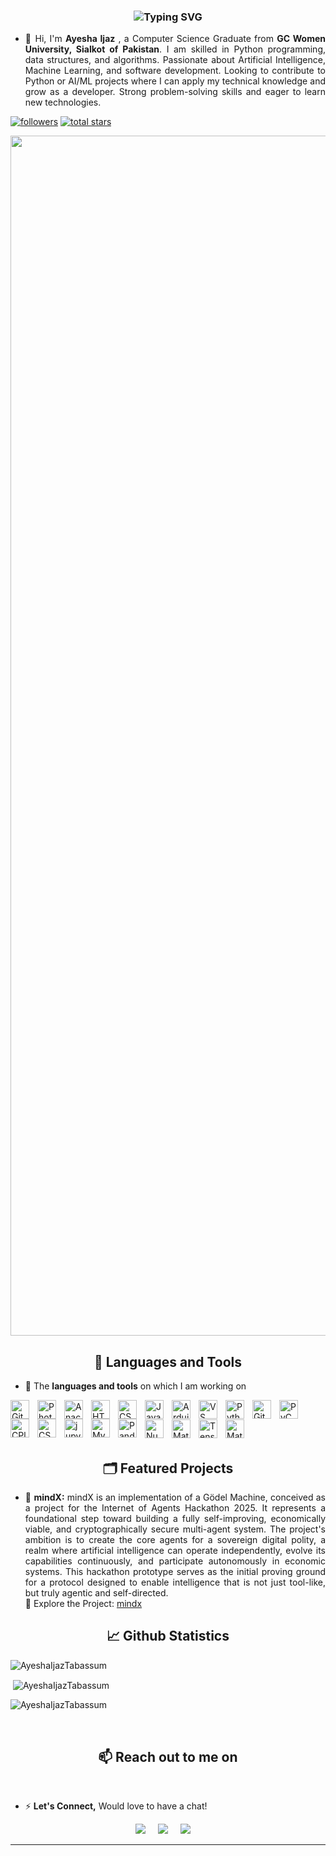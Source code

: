 <h3 align="center" <a href="https://git.io/typing-svg"><img src="https://readme-typing-svg.demolab.com?font=monoscope&weight=500&size=30&duration=3000&pause=800&center=true&vCenter=true&width=435&lines=Hi+there%2C+I'm+Ayesha+Ijaz+;I+hope+you+will+be+fine;Happy+Coding+%3A)" alt="Typing SVG" /></a></h3>
<p>
<ul align="justify">
<li>👋 Hi, I'm <b>Ayesha Ijaz</b> , a Computer Science Graduate from <b>GC Women University, Sialkot of Pakistan</b>. I am skilled in Python programming, data structures, and algorithms. Passionate about Artificial Intelligence, Machine Learning, and software development. Looking to contribute to Python or AI/ML projects where I can apply my technical knowledge and grow as a developer. Strong problem-solving skills and eager to learn new technologies.</li>
</ul> </p>
<!--My follows, starsm views-->
<p align="left">
<a href="https://github.com/AyeshaIjazTabassum?tab=followers">
         <img alt="followers" title="Follow me on Github" src="https://custom-icon-badges.demolab.com/github/followers/AyeshaIjazTabassum?color=236ad3&labelColor=1155ba&style=for-the-badge&logo=person-add&label=Follow&logoColor=white"/></a>
      <a href="https://github.com/AyeshaIjazTabassum?tab=repositories&sort=stargazers">
         <img alt="total stars" title="Total stars on GitHub" src="https://custom-icon-badges.demolab.com/github/stars/AyeshaIjazTabassum?color=55960c&style=for-the-badge&labelColor=488207&logo=star"/></a>
       <a href="https://hits.sh/github.com/AyeshaIjazTabassum/AyeshaIjazTabassum/"><img alt="Hits" src="https://hits.sh/github.com/AyeshaIjazTabassum/AyeshaIjazTabassum.svg?style=for-the-badge&label=Views&color=ea443a" style="display:none;"/></a>
</p> 
<!--colorfull line-->
<div align=center>
<img src="https://www.animatedimages.org/data/media/562/animated-line-image-0184.gif" width="1920" />
</div>
<!--Languages-->
<h2 align="center">🧰 Languages and Tools</h2> 
<ul>
<li>🤖 The <b>languages and tools</b> on which I am working on</li>
</ul>
<img align="left" alt="Git" width="30px" style="padding-right:10px;" src="https://skills.syvixor.com/api/icons?i=git" />
<img align="left" alt="PhotoShop" width="30px" style="padding-right:10px;" src="https://skills.syvixor.com/api/icons?i=adobephotoshop" />
<img align="left" alt="Anaconda" width="30px" style="padding-right:10px;" src="https://skills.syvixor.com/api/icons?i=anaconda" />
<img align="left" alt="HTML" width="30px" style="padding-right:10px;" src="https://skills.syvixor.com/api/icons?i=html" />
<img align="left" alt="CSS" width="30px" style="padding-right:10px;" src="https://skills.syvixor.com/api/icons?i=css3" />
<img align="left" alt="JavaScript" width="30px" style="padding-right:10px;" src="https://skills.syvixor.com/api/icons?i=javascript" />
<img align="left" alt="Arduino" width="30px" style="padding-right:10px;" src="https://skills.syvixor.com/api/icons?i=arduino" />
<img align="left" alt="VS Code" width="30px" style="padding-right:10px;" src="https://skills.syvixor.com/api/icons?i=visualstudiocode" />
<img align="left" alt="Python" width="30px" style="padding-right:10px;" src="https://skills.syvixor.com/api/icons?i=python" />
<img align="left" alt="GitHub" width="30px" style="padding-right:10px;" src="https://skills.syvixor.com/api/icons?i=github" />
<img align="left" alt="PyCharm" width="30px" style="padding-right:10px;" src="https://skills.syvixor.com/api/icons?i=pycharm" />
<img align="left" alt="CPlusPlus" width="30px" style="padding-right:10px;" src="https://skills.syvixor.com/api/icons?i=cpp" />
<img align="left" alt="CSharp" width="30px" style="padding-right:10px;" src="https://skills.syvixor.com/api/icons?i=csharp" />
<img align="left" alt="jupyter" width="30px" style="padding-right:10px;" src="https://skills.syvixor.com/api/icons?i=jupyter" />
<img align="left" alt="MySql" width="30px" style="padding-right:10px;" src="https://skills.syvixor.com/api/icons?i=mysql" />
<img align="left" alt="Pandas" width="30px" style="padding-right:10px;" src="https://skills.syvixor.com/api/icons?i=pandas" />
<p><br></p>
<img align="left" alt="Numpy" width="30px" style="padding-right:10px;" src="https://skills.syvixor.com/api/icons?i=numpy" />
<img align="left" alt="Matplotlib" width="30px" style="padding-right:10px;" src="https://skills.syvixor.com/api/icons?i=matplotlib" />
<img align="left" alt="TensorFlow" width="30px" style="padding-right:10px;" src="https://skills.syvixor.com/api/icons?i=tensorflow" />
<img align="left" alt="Matlab" width="30px" style="padding-right:10px;" src="https://skills.syvixor.com/api/icons?i=matlab" />
<!-- <img align="left" alt="CSharp" width="30px" style="padding-right:10px;" src="https://skills.syvixor.com/api/icons?i=csharp" /> -->
<!-- <img align="left" alt="jupyter" width="30px" style="padding-right:10px;" src="https://skills.syvixor.com/api/icons?i=jupyter" /> -->
<br/>
<br>
<!--Github Projects-->
<h2 align="center"> 🗂️ Featured Projects</h2>
<p align='justify'>
<ul align='justify'>
<li>
🧠 <b>mindX:</b> mindX is an implementation of a Gödel Machine, conceived as a project for the Internet of Agents Hackathon 2025. It represents a foundational step toward building a fully self-improving, economically viable, and cryptographically secure multi-agent system. The project's ambition is to create the core agents for a sovereign digital polity, a realm where artificial intelligence can operate independently, evolve its capabilities continuously, and participate autonomously in economic systems. This hackathon prototype serves as the initial proving ground for a protocol designed to enable intelligence that is not just tool-like, but truly agentic and self-directed.
<br>🔗 Explore the Project: <a href="https://github.com/AyeshaIjazTabassum/mindX.git">mindx</a>
</li>
</ul>
</p>
<!--Github statistics-->
<h2 align="center">📈 Github Statistics</h2>
<!-- <p align="center">
    <a href="https://github.com/AyeshaIjazTabassum">
        <img height="180em" src="https://github-readme-stats-git-masterrstaa-rickstaa.vercel.app/api/?username=AyeshaIjazTabassum&show_icons=true&theme=nightowl&include_all_commits=true&count_private=true&hide_border=true"/>
        <img height="180em" src="https://github-readme-stats-eight-theta.vercel.app/api/top-langs/?username=AyeshaIjazTabassum&langs_count=12&layout=compact&langs_count=8&theme=nightowl&include_all_commits=true&count_private=true&hide_border=true" />
    </a>
</p> 
 <p align="center">
   <a href="https://github.com/AyeshaIjazTabassum"> 
     <img width="80%" src="https://github-readme-streak-stats.herokuapp.com/?user=AyeshaIjazTabassum&show_icons=true&locale=en&layout=demo&theme=nightowl&hide_border=true" /> 
   </a>  
 </p> -->
 <p><img align="center"
    src="https://github-readme-stats.vercel.app/api/top-langs?username=AyeshaIjazTabassum&show_icons=true&locale=en&bg_color=050d24&text_color=ffffff&layout=compact&hide_border=true"
    alt="AyeshaIjazTabassum" bg_color=#050d24/></p>

<p>&nbsp;<img align="center" src="https://github-readme-stats.vercel.app/api?username=AyeshaIjazTabassum&show_icons=true&locale=en&bg_color=0d1117&text_color=ffffff&repo=convoychat&hide_border=true"
    alt="AyeshaIjazTabassum" /></p>
<p><img align="center" class="benefitImg" src="https://github-readme-streak-stats.herokuapp.com/?user=AyeshaIjazTabassum&theme=dark&background=0d1117&date_format=M%20j%5B%2C%20Y%5D" alt="AyeshaIjazTabassum" /></p>

<br>

<h2 align="center">📫 Reach out to me on</h2>
<br>

<ul><li>⚡ <b>Let's Connect,</b> Would love to have a chat!</li></ul>

<p align="center">
<!--   <br> -->
  <a target="_blank"href="https://www.linkedin.com/in/ayesha-ijaztabassum/"><img src="https://img.shields.io/badge/linkedin-%230077B5.svg?&style=for-the-badge&logo=linkedin&logoColor=white" /></a>&nbsp;&nbsp;&nbsp;&nbsp;
  <a target="_blank"href="https://lablab.ai/u/@Ayesha-Ijaz"><img src="https://img.shields.io/badge/lalab.ai-%231DA1F2.svg?&style=for-the-badge&logo=lablab.ai&logoColor=white" /></a>&nbsp;&nbsp;&nbsp;&nbsp;
  <a href="mailto:ayesha.muhammadijaz@gmail.com?subject=Hello%20Ayesha,%20From%20Github"><img src="https://img.shields.io/badge/gmail-%23D14836.svg?&style=for-the-badge&logo=gmail&logoColor=white" /></a>&nbsp;&nbsp;&nbsp;&nbsp;
<!--   <a href="https://www.instagram.com/wordssaysalot/"><img src="https://img.shields.io/badge/instagram-%23D14836.svg?&style=for-the-badge&logo=instagram&logoColor=pink" /></a>&nbsp;&nbsp;&nbsp;&nbsp; -->
<!--   <a href="https://medium.com/@wordssaysalot"><img src ="https://img.shields.io/badge/Medium-111111?&style=for-the-badge&logo=medium&logoColor=white"/></a>&nbsp;&nbsp;&nbsp;&nbsp; -->
<!--   <a href="https://wordssaysalot.hashnode.dev/"><img src="https://img.shields.io/badge/hashnode-2962FF?&style=for-the-badge&logo=hashnode&logoColor=white" /></a>&nbsp;&nbsp;&nbsp;&nbsp;
   <a href="https://dribbble.com/WordsSayAlot/"><img src="https://img.shields.io/badge/Dribbble-EC498A?&style=for-the-badge&logo=dribbble&logoColor=white" /></a>&nbsp;&nbsp;&nbsp;&nbsp; -->
</p>
<hr>
